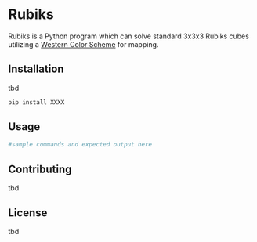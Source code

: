 # Rubiks
Rubiks is a Python program which can solve standard 3x3x3 Rubiks cubes utilizing a [Western Color Scheme](https://speedsolving.fandom.com/wiki/Western_Color_Scheme) for mapping.

## Installation
tbd

```bash
pip install XXXX
```

## Usage

```python
#sample commands and expected output here
```

## Contributing
tbd

## License
tbd
